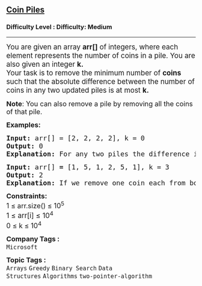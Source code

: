 <h2><a href="https://www.geeksforgeeks.org/problems/coin-piles5152/1?_gl=1*118lrla*_up*MQ..*_gs*MQ..&gclid=CjwKCAjwpMTCBhA-EiwA_-MsmUCjSFRdVtRhhu_qlfZ6kKFMYXqhK6iBgHpyVIr6vPJ9xwiSNu1eXBoCQYUQAvD_BwE&gbraid=0AAAAAC9yBkAOvteXzweNhZtiVC3RWSwOq">Coin Piles</a></h2><h3>Difficulty Level : Difficulty: Medium</h3><hr><div class="problems_problem_content__Xm_eO"><p data-start="246" data-end="383"><span style="font-size: 14pt;">You are given an array <strong>arr[]</strong> of integers, where each element represents the number of coins in a pile. You are also given an integer <strong>k.</strong><br></span><span style="font-size: 14pt;">Your task is to remove the minimum number of <strong>coins</strong> such that the absolute difference between the number of coins in any two updated piles is at most <strong>k.</strong></span></p>
<p><span style="font-size: 18px;"> <strong>Note</strong>:&nbsp;You can also remove a pile by removing all the coins of that pile.</span></p>
<p><span style="font-size: 18px;"><strong>Examples:</strong></span></p>
<pre><span style="font-size: 18px;"><strong>Input: </strong>arr[] = [2, 2, 2, 2], k = 0
<strong>Output: </strong>0
<strong>Explanation: </strong></span><span style="font-size: 18px;">For any two piles the difference in the number of coins is &lt;= 0. So no need to remove any coin.</span> 
</pre>
<pre><span style="font-size: 18px;"><strong>Input: </strong>arr[]<strong> = </strong>[1, 5, 1, 2, 5, 1], k = 3
<strong>Output: </strong>2</span>
<span style="font-size: 18px;"><strong>Explanation: </strong></span><span style="font-size: 18px;">If we remove one coin each from both the piles containing 5 coins, then for any two piles the absolute difference in the number of coins is &lt;= 3.</span> 
</pre>
<p><span style="font-size: 18px;"><strong>Constraints:</strong></span><br><span style="font-size: 18px;">1 ≤ arr.size() ≤ 10<sup>5<br></sup><span style="font-size: 18.6667px;">1 ≤ arr[i] ≤ 10</span><sup>4</sup><sup><br></sup></span><span style="font-size: 18px;">0 ≤ k ≤ 10<sup>4</sup></span></p></div><p><span style=font-size:18px><strong>Company Tags : </strong><br><code>Microsoft</code>&nbsp;<br><p><span style=font-size:18px><strong>Topic Tags : </strong><br><code>Arrays</code>&nbsp;<code>Greedy</code>&nbsp;<code>Binary Search</code>&nbsp;<code>Data Structures</code>&nbsp;<code>Algorithms</code>&nbsp;<code>two-pointer-algorithm</code>&nbsp;